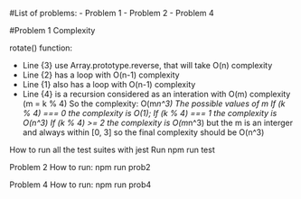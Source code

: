 
#List of problems:
    - Problem 1
    - Problem 2
    - Problem 4

#Problem 1 Complexity

rotate() function:
 - Line {3} use Array.prototype.reverse, that will take O(n) complexity
 - Line {2} has a loop with O(n-1) complexity
 - Line {1} also has a loop with O(n-1) complexity
 - Line {4} is a recursion considered as an interation with O(m) complexity (m = k % 4)
So the complexity: O(m*n^3)
    The possible values of m
        If (k % 4) === 0 the complexity is O(1);
        If (k % 4) === 1 the complexity is O(n^3)
        If (k % 4) >= 2 the complexity is O(m*n^3) but the m is an interger and always within [0, 3] so the final complexity should be O(n^3)

How to run all the test suites with jest
    Run npm run test

Problem 2
    How to run:
       npm run prob2

Problem 4
    How to run:
       npm run prob4
